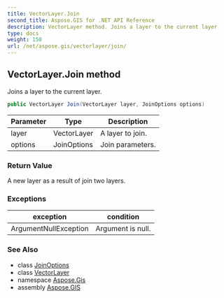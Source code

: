 ```yaml
---
title: VectorLayer.Join
second_title: Aspose.GIS for .NET API Reference
description: VectorLayer method. Joins a layer to the current layer
type: docs
weight: 150
url: /net/aspose.gis/vectorlayer/join/
---
```

## VectorLayer.Join method

Joins a layer to the current layer.

```csharp
public VectorLayer Join(VectorLayer layer, JoinOptions options)
```

| Parameter | Type | Description |
| --- | --- | --- |
| layer | VectorLayer | A layer to join. |
| options | JoinOptions | Join parameters. |

### Return Value

A new layer as a result of join two layers.

### Exceptions

| exception | condition |
| --- | --- |
| ArgumentNullException | Argument is null. |

### See Also

* class [JoinOptions](../../../aspose.gis.relationship.joins/joinoptions/)
* class [VectorLayer](../)
* namespace [Aspose.Gis](../../vectorlayer/)
* assembly [Aspose.GIS](../../../)


